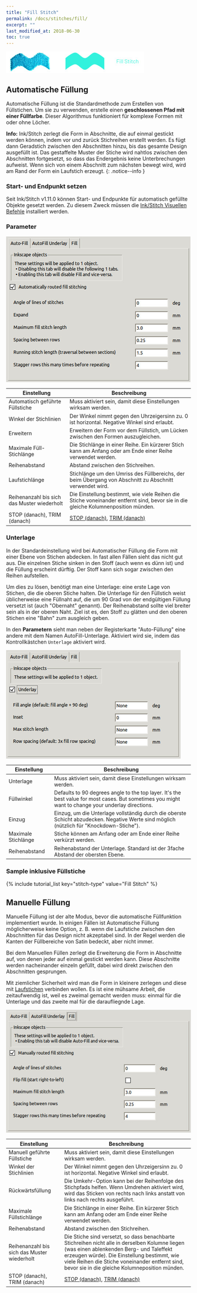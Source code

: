```yaml
---
title: "Fill Stitch"
permalink: /docs/stitches/fill/
excerpt: ""
last_modified_at: 2018-06-30
toc: true
---
```


![Stitch Types - Satin Column](/assets/images/docs/stitch-type-fill.jpg)

## Automatische Füllung
Automatische Füllung ist die Standardmethode zum Erstellen von Füllstichen. Um sie zu verwenden, erstelle einen **geschlossenen Pfad mit einer Füllfarbe**. Dieser Algorithmus funktioniert für komplexe Formen mit oder ohne Löcher.

**Info:** Ink/Stitch zerlegt die Form in Abschnitte, die auf einmal gestickt werden können, indem vor und zurück Stichreihen erstellt werden. Es fügt dann Geradstich zwischen den Abschnitten hinzu, bis das gesamte Design ausgefüllt ist. Das gestaffelte Muster der Stiche wird nahtlos zwischen den Abschnitten fortgesetzt, so dass das Endergebnis keine Unterbrechungen aufweist. Wenn sich von einem Abschnitt zum nächsten bewegt wird, wird am Rand der Form ein Laufstich erzeugt.
{: .notice--info }

### Start- und Endpunkt setzen

Seit Ink/Stitch v1.11.0 können Start- und Endpunkte für automatisch gefüllte Objekte gesetzt werden. Zu diesem Zweck müssen die [Ink/Stitch Visuellen Befehle](/docs/addons/) installiert werden.

### Parameter

![Parameter Automatische Füllung](/assets/images/docs/params-autofill.jpg)

Einstellung|Beschreibung
---|---
Automatisch geführte Füllstiche | Muss aktiviert sein, damit diese Einstellungen wirksam werden.
Winkel der Stichlinien          | Der Winkel nimmt gegen den Uhrzeigersinn zu. 0 ist horizontal. Negative Winkel sind erlaubt.
Erweitern                       | Erweitern der Form vor dem Füllstich, um Lücken zwischen den Formen auszugleichen.
Maximale Füll-Stichlänge        | Die Stichlänge in einer Reihe. Ein kürzerer Stich kann am Anfang oder am Ende einer Reihe verwendet werden.
Reihenabstand                   | Abstand zwischen den Stichreihen.
Laufstichlänge                  | Stichlänge um den Umriss des Füllbereichs, der beim Übergang von Abschnitt zu Abschnitt verwendet wird.
Reihenanzahl bis sich das Muster wiederholt | Die Einstellung bestimmt, wie viele Reihen die Stiche voneinander entfernt sind, bevor sie in die gleiche Kolumnenposition münden.
STOP (danach), TRIM (danach)    | [STOP (danach)](/docs/params/#stop-after), [TRIM (danach)](/docs/params/#trim-after)

### Unterlage
In der Standardeinstellung wird bei Automatischer Füllung die Form mit einer Ebene von Stichen abdecken. In fast allen Fällen sieht das nicht gut aus. Die einzelnen Stiche sinken in den Stoff (auch wenn es dünn ist) und die Füllung erscheint dürftig. Der Stoff kann sich sogar zwischen den Reihen aufstellen.

Um dies zu lösen, benötigt man eine Unterlage: eine erste Lage von Stichen, die die oberen Stiche halten. Die Unterlage für den Füllstich weist üblicherweise eine Füllnaht auf, die um 90 Grad von der endgültigen Füllung versetzt ist (auch "Obernaht" genannt). Der Reihenabstand sollte viel breiter sein als in der oberen Naht. Ziel ist es, den Stoff zu glätten und den oberen Stichen eine "Bahn" zum ausgleich geben.

In den **Parametern** sieht man neben der Registerkarte "Auto-Füllung" eine andere mit dem Namen AutoFill-Unterlage. Aktiviert wird sie, indem das Kontrollkästchen `Unterlage` aktiviert wird.

![Parameter AutoFill-Unterlage](/assets/images/docs/params-autofill-underlay.jpg)

Einstellung|Beschreibung
---|---
Unterlage  | Muss aktiviert sein, damit diese Einstellungen wirksam werden.
Füllwinkel | Defaults to 90 degrees angle to the top layer. It's the best value for most cases. But sometimes you might want to change your underlay directions.
Einzug     | Einzug, um die Unterlage vollständig durch die oberste Schicht abzudecken. Negative Werte sind möglich (nützlich für "Knockdown-Stiche").
Maximale Stichlänge | Stiche können am Anfang oder am Ende einer Reihe verkürzt werden.
Reihenabstand | Reihenabstand der Unterlage. Standard ist der 3fache Abstand der obersten Ebene.

### Sample inklusive Füllstiche
{% include tutorial_list key="stitch-type" value="Fill Stitch" %}

## Manuelle Füllung
Manuelle Füllung ist der alte Modus, bevor die automatische Füllfunktion implementiert wurde. In einigen Fällen ist Automatische Füllung möglicherweise keine Option, z. B. wenn die Laufstiche zwischen den Abschnitten für das Design nicht akzeptabel sind. In der Regel werden die Kanten der Füllbereiche von Satin bedeckt, aber nicht immer.

Bei dem Manuellen Füllen zerlegt die Erweiterung die Form in Abschnitte auf, von denen jeder auf einmal gestickt werden kann. Diese Abschnitte werden nacheinander einzeln gefüllt, dabei wird direkt zwischen den Abschnitten gesprungen.

Mit ziemlicher Sicherheit wird man die Form in kleinere zerlegen und diese mit [Laufstichen](/docs/stitches/stroke/#running-stitch-mode) verbinden wollen. Es ist eine mühsame Arbeit, die zeitaufwendig ist, weil es zweimal gemacht werden muss: einmal für die Unterlage und das zweite mal für die daraufliegnde Lage.

![Parameter Automatische Füllung](/assets/images/docs/params-manualfill.jpg)

Einstellung|Beschreibung
---|---
Manuell geführte Füllstiche | Muss aktiviert sein, damit diese Einstellungen wirksam werden.
Winkel der Stichlinien      | Der Winkel nimmt gegen den Uhrzeigersinn zu. 0 ist horizontal. Negative Winkel sind erlaubt.
Rückwärtsfüllung            | Die Umkehr-Option kann bei der Reihenfolge des Stichpfads helfen. Wenn Umdrehen aktiviert wird, wird das Sticken von rechts nach links anstatt von links nach rechts ausgeführt.
Maximale Füllstichlänge     | Die Stichlänge in einer Reihe. Ein kürzerer Stich kann am Anfang oder am Ende einer Reihe verwendet werden.
Reihenabstand               | Abstand zwischen den Stichreihen.
Reihenanzahl bis sich das Muster wiederholt | Die Stiche sind versetzt, so dass benachbarte Stichreihen nicht alle in derselben Kolumne liegen (was einen ablenkenden Berg- und Taleffekt erzeugen würde). Die Einstellung bestimmt, wie viele Reihen die Stiche voneinander entfernt sind, bevor sie in die gleiche Kolumneposition münden.
STOP (danach), TRIM (danach) | [STOP (danach)](/docs/params/#stop-after), [TRIM (danach)](/docs/params/#trim-after)

